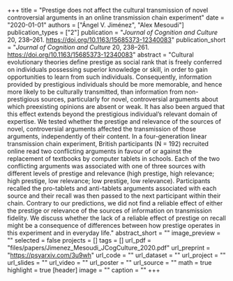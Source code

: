 +++
title = "Prestige does not affect the cultural transmission of novel controversial arguments in an online transmission chain experiment"
date = "2020-01-01"
authors = ["Ángel V. Jiménez", "Alex Mesoudi"]
publication_types = ["2"]
publication = "_Journal of Cognition and Culture_ 20, 238–261. https://doi.org/10.1163/15685373-12340083"
publication_short = "_Journal of Cognition and Culture_ 20, 238–261. https://doi.org/10.1163/15685373-12340083"
abstract = "Cultural evolutionary theories define prestige as social rank that is freely conferred on individuals possessing superior knowledge or skill, in order to gain opportunities to learn from such individuals. Consequently, information provided by prestigious individuals should be more memorable, and hence more likely to be culturally transmitted, than information from non-prestigious sources, particularly for novel, controversial arguments about which preexisting opinions are absent or weak. It has also been argued that this effect extends beyond the prestigious individual’s relevant domain of expertise. We tested whether the prestige and relevance of the sources of novel, controversial arguments affected the transmission of those arguments, independently of their content. In a four-generation linear transmission chain experiment, British participants (N = 192) recruited online read two conflicting arguments in favour of or against the replacement of textbooks by computer tablets in schools. Each of the two conflicting arguments was associated with one of three sources with different levels of prestige and relevance (high prestige, high relevance; high prestige, low relevance; low prestige, low relevance). Participants recalled the pro-tablets and anti-tablets arguments associated with each source and their recall was then passed to the next participant within their chain. Contrary to our predictions, we did not find a reliable effect of either the prestige or relevance of the sources of information on transmission fidelity. We discuss whether the lack of a reliable effect of prestige on recall might be a consequence of differences between how prestige operates in this experiment and in everyday life."
abstract_short = ""
image_preview = ""
selected = false
projects = []
tags = []
url_pdf = "files/papers/Jimenez_Mesoudi_JCogCulture_2020.pdf"
url_preprint = "https://psyarxiv.com/3u9wh"
url_code = ""
url_dataset = ""
url_project = ""
url_slides = ""
url_video = ""
url_poster = ""
url_source = ""
math = true
highlight = true
[header]
image = ""
caption = ""
+++

